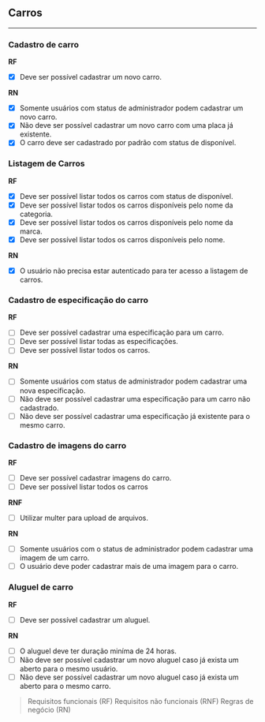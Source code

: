 ## Carros
---

### Cadastro de carro 
**RF**
- [x] Deve ser possível cadastrar um novo carro.

**RN**
- [x] Somente usuários com status de administrador podem cadastrar um novo carro.
- [x] Não deve ser possível cadastrar um novo carro com uma placa já existente.
- [x] O carro deve ser cadastrado por padrão com status de disponível.  

### Listagem de Carros 
**RF** 
- [x] Deve ser possível listar todos os carros com status de disponível. 
- [x] Deve ser possível listar todos os carros disponíveis pelo nome da categoria.
- [x] Deve ser possível listar todos os carros disponíveis pelo nome da marca.
- [x] Deve ser possível listar todos os carros disponíveis pelo nome.

**RN** 
- [x] O usuário não precisa estar autenticado para ter acesso a listagem de carros.

### Cadastro de especificação do carro
**RF** 
- [ ] Deve ser possível cadastrar uma especificação para um carro.
- [ ] Deve ser possível listar todas as especificações.
- [ ] Deve ser possível listar todos os carros.

**RN** 
- [ ] Somente usuários com status de administrador podem cadastrar uma nova especificação.
- [ ] Não deve ser possível cadastrar uma especificação para um carro não cadastrado. 
- [ ] Não deve ser possível cadastrar uma especificação já existente para o mesmo carro. 

### Cadastro de imagens do carro 
**RF**
- [ ] Deve ser possível cadastrar imagens do carro.
- [ ] Deve ser possível listar todos os carros

**RNF**
- [ ] Utilizar multer para upload de arquivos.

**RN** 
- [ ] Somente usuários com o status de administrador podem cadastrar uma imagem de um carro.
- [ ] O usuário deve poder cadastrar mais de uma imagem para o carro.

### Aluguel de carro
**RF** 
- [ ] Deve ser possível cadastrar um aluguel.

**RN** 
- [ ] O aluguel deve ter duração miníma de 24 horas.
- [ ] Não deve ser possível cadastrar um novo aluguel caso já exista um aberto para o mesmo usuário.
- [ ] Não deve ser possível cadastrar um novo aluguel caso já exista um aberto para o mesmo carro. 

>Requisitos funcionais (RF)
Requisitos não funcionais (RNF)
Regras de negócio (RN)
